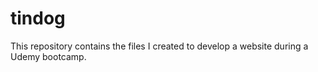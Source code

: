 # tindog
This repository contains the files I created to develop a website during a Udemy bootcamp.
